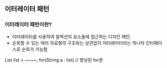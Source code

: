 ## 이터레이터 패턴

### 이터레이터 패턴이란?
- 이터레이터를 사용하여 컬렉션의 요소들에 접근하는 디자인 패턴.
- 순회할 수 있는 여러 자료형의 구조와는 상관없이 이터레이터라는 하나의 인터페이스로 순회가 가능함

List<a> list = ~~~~;
for(String a : list) // 향상된 for문